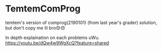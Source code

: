 # TemtemComProg
temtem's version of comprog(2190101) (from last year's grader) solution, but don't copy me lil bro😞😞

In depth explaination on each problems uWu.
https://youtu.be/dQw4w9WgXcQ?feature=shared
